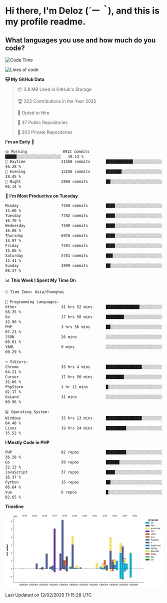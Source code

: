 # **Hi there, I'm Deloz (*´ー｀*), and this is my profile readme.**

## **What languages you use and how much do you code?**

<!--START_SECTION:waka-->
![Code Time](http://img.shields.io/badge/Code%20Time-5%2C654%20hrs%2039%20mins-blue)

![Lines of code](https://img.shields.io/badge/From%20Hello%20World%20I%27ve%20Written-44.8%20million%20lines%20of%20code-blue)

**🐱 My GitHub Data** 

> 📦 3.8 MB Used in GitHub's Storage 
 > 
> 🏆 323 Contributions in the Year 2025
 > 
> 💼 Opted to Hire
 > 
> 📜 37 Public Repositories 
 > 
> 🔑 203 Private Repositories 
 > 
**I'm an Early 🐤** 

```text
🌞 Morning                8912 commits        █████░░░░░░░░░░░░░░░░░░░░   19.13 % 
🌆 Daytime                21560 commits       ████████████░░░░░░░░░░░░░   46.28 % 
🌃 Evening                13256 commits       ███████░░░░░░░░░░░░░░░░░░   28.45 % 
🌙 Night                  2860 commits        ██░░░░░░░░░░░░░░░░░░░░░░░   06.14 % 
```
📅 **I'm Most Productive on Tuesday** 

```text
Monday                   7269 commits        ████░░░░░░░░░░░░░░░░░░░░░   15.60 % 
Tuesday                  7782 commits        ████░░░░░░░░░░░░░░░░░░░░░   16.70 % 
Wednesday                7490 commits        ████░░░░░░░░░░░░░░░░░░░░░   16.08 % 
Thursday                 6976 commits        ████░░░░░░░░░░░░░░░░░░░░░   14.97 % 
Friday                   7391 commits        ████░░░░░░░░░░░░░░░░░░░░░   15.86 % 
Saturday                 5781 commits        ███░░░░░░░░░░░░░░░░░░░░░░   12.41 % 
Sunday                   3899 commits        ██░░░░░░░░░░░░░░░░░░░░░░░   08.37 % 
```


📊 **This Week I Spent My Time On** 

```text
🕑︎ Time Zone: Asia/Shanghai

💬 Programming Languages: 
Other                    31 hrs 52 mins      ███████████████░░░░░░░░░░   58.35 % 
Go                       17 hrs 58 mins      ████████░░░░░░░░░░░░░░░░░   32.90 % 
PHP                      3 hrs 56 mins       ██░░░░░░░░░░░░░░░░░░░░░░░   07.23 % 
JSON                     26 mins             ░░░░░░░░░░░░░░░░░░░░░░░░░   00.81 % 
YAML                     9 mins              ░░░░░░░░░░░░░░░░░░░░░░░░░   00.29 % 

🔥 Editors: 
Chrome                   35 hrs 4 mins       ████████████████░░░░░░░░░   64.21 % 
Cursor                   17 hrs 50 mins      ████████░░░░░░░░░░░░░░░░░   32.66 % 
PhpStorm                 1 hr 11 mins        █░░░░░░░░░░░░░░░░░░░░░░░░   02.17 % 
GoLand                   31 mins             ░░░░░░░░░░░░░░░░░░░░░░░░░   00.96 % 

💻 Operating System: 
Windows                  35 hrs 13 mins      ████████████████░░░░░░░░░   64.48 % 
Linux                    19 hrs 24 mins      █████████░░░░░░░░░░░░░░░░   35.52 % 
```

**I Mostly Code in PHP** 

```text
PHP                      82 repos            █████████░░░░░░░░░░░░░░░░   36.28 % 
Go                       50 repos            ██████░░░░░░░░░░░░░░░░░░░   22.12 % 
JavaScript               37 repos            ████░░░░░░░░░░░░░░░░░░░░░   16.37 % 
Python                   15 repos            ██░░░░░░░░░░░░░░░░░░░░░░░   06.64 % 
Vue                      6 repos             █░░░░░░░░░░░░░░░░░░░░░░░░   02.65 % 
```



**Timeline**

![Lines of Code chart](https://raw.githubusercontent.com/deloz/deloz/main/assets/bar_graph.png)


 Last Updated on 12/02/2025 11:15:28 UTC
<!--END_SECTION:waka-->
